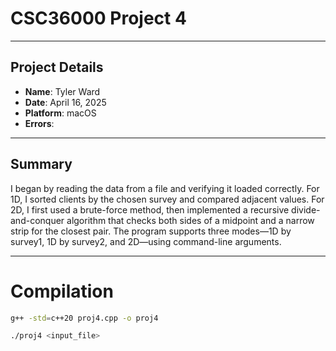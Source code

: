 # CSC36000 Project 4
---
## Project Details

- **Name**: Tyler Ward  
- **Date**: April 16, 2025  
- **Platform**: macOS 
- **Errors**: 

---

## Summary
I began by reading the data from a file and verifying it loaded correctly. For 1D, I sorted clients by the chosen survey and compared adjacent values. For 2D, I first used a brute-force method, then implemented a recursive divide-and-conquer algorithm that checks both sides of a midpoint and a narrow strip for the closest pair. The program supports three modes—1D by survey1, 1D by survey2, and 2D—using command-line arguments. 

---

# Compilation
```bash
g++ -std=c++20 proj4.cpp -o proj4

./proj4 <input_file> 

```